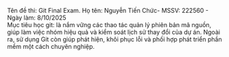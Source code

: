  Tên đề thi: Git Final Exam.
Họ tên: Nguyễn Tiến Chức- MSSV: 222560 - Ngày làm: 8/10/2025\
Mục tiêu học git: là nắm vững các thao tác quản lý phiên bản mã nguồn, giúp làm việc nhóm hiệu quả và kiểm soát lịch sử thay đổi của dự án. Ngoài ra, sử dụng Git còn giúp phát hiện, khôi phục lỗi và phối hợp phát triển phần mềm một cách chuyên nghiệp.
